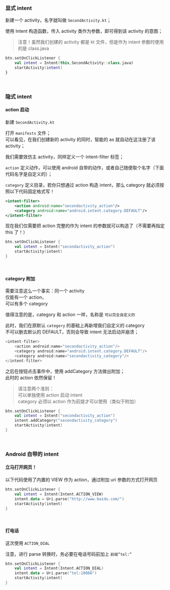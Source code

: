 ### 显式 intent

新建一个 activity，名字就叫做 `SecondActivity.kt`；

使用 Intent 构造函数，传入 activity 类作为参数，即可得到该 activity 的意图；

> 注意！虽然我们创建的 activity 都是 kt 文件，但是作为 intent 参数时使用的是 class.java

```kotlin
btn.setOnClickListener {
    val intent = Intent(this,SecondActivity::class.java)
    startActivity(intent)
}
```

<br>

### 隐式 intent

#### action 启动

新建 `SecondActivity.kt`

打开 `manifests` 文件；  
可以看见，在我们创建新的 activity 的同时，智能的 as 就自动在这注册了该 activity；

我们需要效仿主 activity，同样定义一个 intent-filter 标签；

`action` 定义动作，可以使用 android 自带的动作，或者自己随便取个名字（下面代码名字是自定义的）；

`category` 定义目录，若你只想通过 action 构造 intent，那么 category 就必须按照以下代码固定格式写！

```xml
<intent-filter>
    <action android:name="secondactivity_action"/>
    <category android:name="android.intent.category.DEFAULT"/>
</intent-filter>
```

现在我们仅需要把 action 完整的作为 intent 的参数就可以构造了（不需要再指定 this 了！）

```kotlin
btn.setOnClickListener {
    val intent = Intent("secondactivity_action")
    startActivity(intent)
}
```

<br>

#### category 附加

需要注意这么一个事实：同一个 activity  
仅能有一个 action，  
可以有多个 category

值得注意的是，category 和 action 一样，名称是 `可以完全自定义的`

此时，我们在原默认 `category` 的基础上再新增我们自定义的 category  
不可以删去默认的 DEFAULT，否则会导致 intent 无法启动并崩溃；

```kotlin
<intent-filter>
    <action android:name="secondactivity_action"/>
    <category android:name="android.intent.category.DEFAULT"/>
    <category android:name="secondactivity_category"/>
</intent-filter>
```

之后在按钮点击事件中，使用 addCategory 方法做出附加；  
此时的 action 依然保留！

> 请注意两个准则：  
> 可以单独使用 action 启动 intent  
> category 必须以 action 作为前提才可以使用（类似于附加）

```kotlin
btn.setOnClickListener {
    val intent = Intent("secondactivity_action")
    intent.addCategory("secondactivity_category")
    startActivity(intent)
}
```

<br>

### Android 自带的 intent

#### 立马打开网页！

以下代码使用了内置的 VIEW 作为 action，通过附加 uri 参数的方式打开网页

```kotlin
btn.setOnClickListener {
    val intent = Intent(Intent.ACTION_VIEW)
    intent.data = Uri.parse("http://www.baidu.com/")
    startActivity(intent)
}
```

<br>

#### 打电话

这次使用 `ACTION_DIAL`

注意，进行 parse 转换时，务必要在电话号码前加上 `前缀“tel:”`

```kotlin
btn.setOnClickListener {
    val intent = Intent(Intent.ACTION_DIAL)
    intent.data = Uri.parse("tel:10086")
    startActivity(intent)
}
```

<br>
